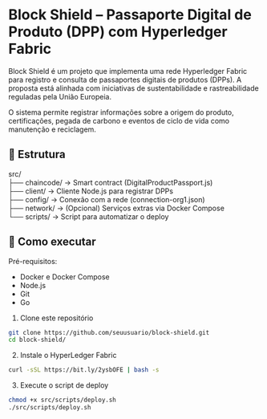 # Block Shield – Passaporte Digital de Produto (DPP) com Hyperledger Fabric

Block Shield é um projeto que implementa uma rede Hyperledger Fabric para registro e consulta de passaportes digitais de produtos (DPPs). A proposta está alinhada com iniciativas de sustentabilidade e rastreabilidade reguladas pela União Europeia.

O sistema permite registrar informações sobre a origem do produto, certificações, pegada de carbono e eventos de ciclo de vida como manutenção e reciclagem.

## 🧱 Estrutura

src/  
├── chaincode/          → Smart contract (DigitalProductPassport.js)  
├── client/             → Cliente Node.js para registrar DPPs  
├── config/             → Conexão com a rede (connection-org1.json)  
├── network/            → (Opcional) Serviços extras via Docker Compose  
└── scripts/            → Script para automatizar o deploy  

## 🚀 Como executar

Pré-requisitos:

- Docker e Docker Compose  
- Node.js
- Git
- Go

1. Clone este repositório

```bash
git clone https://github.com/seuusuario/block-shield.git
cd block-shield/
```

2. Instale o HyperLedger Fabric

```bash
curl -sSL https://bit.ly/2ysbOFE | bash -s
```

3. Execute o script de deploy

```bash
chmod +x src/scripts/deploy.sh
./src/scripts/deploy.sh
```
